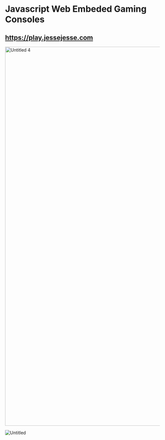 # Javascript Web Embeded Gaming Consoles
## https://play.jessejesse.com



<img width="1235" alt="Untitled 4" src="https://user-images.githubusercontent.com/119916323/227839708-60a74929-0424-4dd6-b10b-142344a1554c.png">


![Untitled](https://user-images.githubusercontent.com/119916323/227809732-1c57eb49-9981-4ee5-a722-328921816f8a.jpg)
